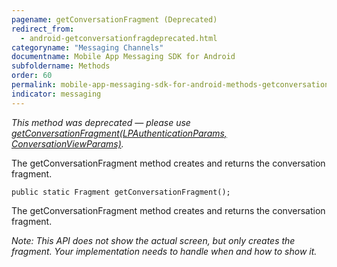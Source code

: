 ```yaml
---
pagename: getConversationFragment (Deprecated)
redirect_from:
  - android-getconversationfragdeprecated.html
categoryname: "Messaging Channels"
documentname: Mobile App Messaging SDK for Android
subfoldername: Methods
order: 60
permalink: mobile-app-messaging-sdk-for-android-methods-getconversationfragment-(deprecated).html
indicator: messaging
---
```


*This method was deprecated — please use [getConversationFragment(LPAuthenticationParams, ConversationViewParams)](android-getconversationfragfull.html).*

The getConversationFragment method creates and returns the conversation fragment.

`public static Fragment getConversationFragment();`

The getConversationFragment method creates and returns the conversation fragment.

*Note: This API does not show the actual screen, but only creates the fragment. Your implementation needs to handle when and how to show it.*
